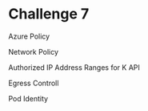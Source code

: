 # Challenge 7

Azure Policy

Network Policy

Authorized IP Address Ranges for K API

Egress Controll

Pod Identity